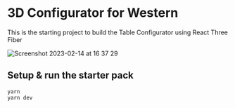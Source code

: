 # 3D Configurator for Western

This is the starting project to build the Table Configurator using React Three Fiber



![Screenshot 2023-02-14 at 16 37 29](https://user-images.githubusercontent.com/6551176/218670344-0b1b20fe-bf0e-43e6-a64d-bc22395b7582.jpg)


## Setup & run the starter pack

```
yarn
yarn dev
```
